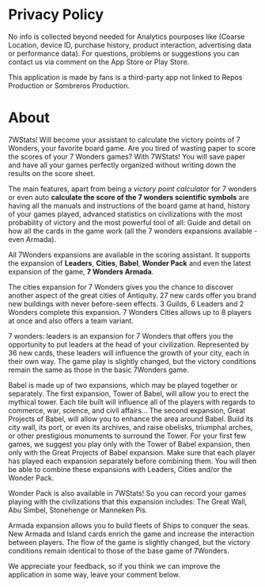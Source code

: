 # Privacy Policy

No info is collected beyond needed for Analytics pourposes like (Coarse Location, device ID, purchase history, product interaction, advertising data or performance data). For questions, problems or suggestions you can contact us via comment on the App Store or Play Store.
 
This application is made by fans is a third-party app not linked to Repos Production or Sombreros Production.


# About
7WStats! Will become your assistant to calculate the victory points of 7 Wonders, your favorite board game. Are you tired of wasting paper to score the scores of your 7 Wonders games? With 7WStats! You will save paper and have all your games perfectly organized without writing down the results on the score sheet.

The main features, apart from being a _victory point calculator_ for 7 wonders or even auto **calculate the score of the 7 wonders scientific symbols** are having all the manuals and instructions of the board game at hand, history of your games played, advanced statistics on civilizations with the most probability of victory and the most powerful tool of all: Guide and detail on how all the cards in the game work (all the 7 wonders expansions available - even Armada).

All 7Wonders expansions are available in the scoring assistant. It supports the expansion of **Leaders**, **Cities**, **Babel**, **Wonder Pack** and even the latest expansion of the game, **7 Wonders Armada**.

The cities expansion for 7 Wonders gives you the chance to discover another aspect of the great cities of Antiquity. 27 new cards offer you brand new buildings with never before-seen effects. 3 Guilds, 6 Leaders and 2 Wonders complete this expansion. 7 Wonders Cities allows up to 8 players at once and also offers a team variant.

7 wonders: leaders is an expansion for 7 Wonders that offers you the opportunity to put leaders at the head of your civilization. Represented by 36 new cards, these leaders will influence the growth of your city, each in their own way. The game play is slightly changed, but the victory conditions remain the same as those in the basic 7Wonders game.

Babel is made up of two expansions, which may be played together or separately. The first expansion, Tower of Babel, will allow you to erect the mythical tower. Each tile built will influence all of the players with regards to commerce, war, science, and civil affairs…
The second expansion, Great Projects of Babel, will allow you to enhance the area around Babel. Build its city wall, its port, or even its archives, and raise obelisks, triumphal arches, or other prestigious monuments to surround the Tower.
For your first few games, we suggest you play only with the Tower of Babel expansion, then only with the Great Projects of Babel expansion. Make sure that each player has played each expansion separately before combining them. You will then be able to combine these expansions with Leaders, Cities and/or the Wonder Pack.

Wonder Pack is also available in 7WStats! So you can record your games playing with the civilizations that this expansion includes: The Great Wall, Abu Simbel, Stonehenge or Manneken Pis.

Armada expansion allows you to build fleets of Ships to conquer the seas. New Armada and Island cards enrich the game and increase the interaction between players. The flow of the game is slightly changed, but the victory conditions remain identical to those of the base game of 7Wonders.

We appreciate your feedback, so if you think we can improve the application in some way, leave your comment below.
